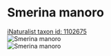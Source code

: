 
Smerina manoro
==============
  
[iNaturalist taxon id: 1102675](https://www.inaturalist.org/taxa/1102675)  
![Smerina manoro](https://inaturalist-open-data.s3.amazonaws.com/photos/8975522/medium.jpeg)  
![Smerina manoro](https://inaturalist-open-data.s3.amazonaws.com/photos/8975524/medium.jpeg)